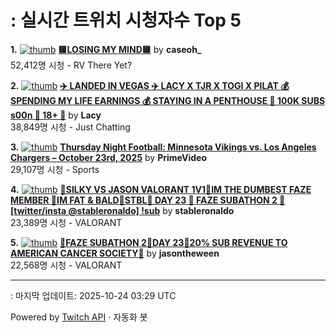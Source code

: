 # : 실시간 트위치 시청자수 Top 5

**1.** [![thumb](https://static-cdn.jtvnw.net/previews-ttv/live_user_caseoh_-320x180.jpg)](https://twitch.tv/caseoh_)
**[🟨LOSING MY MIND🟨](https://twitch.tv/caseoh_)** by **caseoh_**<br>52,412명 시청  - RV There Yet?

**2.** [![thumb](https://static-cdn.jtvnw.net/previews-ttv/live_user_lacy-320x180.jpg)](https://twitch.tv/Lacy)
**[✈️ LANDED IN VEGAS ✈️ LACY X TJR X TOGI X PILAT 💰 SPENDING MY LIFE EARNINGS 💰 STAYING IN A PENTHOUSE 🎲 100K SUBS s00n 🎲 18+ 🎲](https://twitch.tv/Lacy)** by **Lacy**<br>38,849명 시청  - Just Chatting

**3.** [![thumb](https://static-cdn.jtvnw.net/previews-ttv/live_user_primevideo-320x180.jpg)](https://twitch.tv/PrimeVideo)
**[Thursday Night Football: Minnesota Vikings vs. Los Angeles Chargers – October 23rd, 2025](https://twitch.tv/PrimeVideo)** by **PrimeVideo**<br>29,107명 시청  - Sports

**4.** [![thumb](https://static-cdn.jtvnw.net/previews-ttv/live_user_stableronaldo-320x180.jpg)](https://twitch.tv/stableronaldo)
**[🍂SILKY VS JASON VALORANT 1V1🍂IM THE DUMBEST FAZE MEMBER 🍂IM FAT & BALD🍂STBL🍂  DAY 23 🍂 FAZE SUBATHON 2 🍂 [twitter/insta @stableronaldo] !sub](https://twitch.tv/stableronaldo)** by **stableronaldo**<br>23,389명 시청  - VALORANT

**5.** [![thumb](https://static-cdn.jtvnw.net/previews-ttv/live_user_jasontheween-320x180.jpg)](https://twitch.tv/jasontheween)
**[🔴FAZE SUBATHON 2🔴DAY 23🔴20% SUB REVENUE TO AMERICAN CANCER SOCIETY🔴](https://twitch.tv/jasontheween)** by **jasontheween**<br>22,568명 시청  - VALORANT


---
: 마지막 업데이트: 2025-10-24 03:29 UTC

Powered by [Twitch API](https://dev.twitch.tv/docs/api/reference) · 자동화 봇